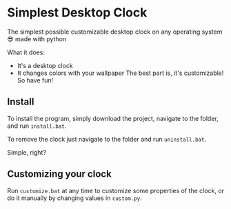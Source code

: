 # Simplest Desktop Clock

The simplest possible customizable desktop clock on any operating system 😎 made with python

What it does:
- It's a desktop clock
- It changes colors with your wallpaper
The best part is, it's customizable! So have fun!

## Install
To install the program, simply download the project, navigate to the folder, and run `install.bat`.

To remove the clock just navigate to the folder and run `uninstall.bat`.

Simple, right?

## Customizing your clock
Run `customize.bat` at any time to customize some properties of the clock, or do it manually by changing values in `custom.py`.
